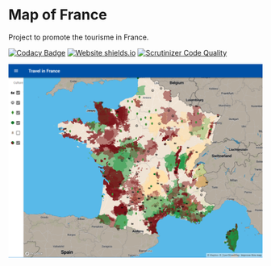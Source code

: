# Map of France

Project to promote the tourisme in France.

[![Codacy Badge](https://api.codacy.com/project/badge/Grade/c2094b11ddc14c1ab601d798c740283d)](https://www.codacy.com/project/sheub/MapOfFrance/dashboard?utm_source=github.com&amp;utm_medium=referral&amp;utm_content=sheub/MapOfFrance&amp;utm_campaign=Badge_Grade_Dashboard)
[![Website shields.io](https://img.shields.io/website-up-down-green-red/http/shields.io.svg)](https://sheub.github.io/MapOfFrance/)
[![Scrutinizer Code Quality](https://scrutinizer-ci.com/g/sheub/MapOfFrance/badges/quality-score.png?b=master)](https://scrutinizer-ci.com/g/sheub/MapOfFrance/?branch=master)

![Map of France Screenshot](https://github.com/sheub/MapOfFrance/blob/master/MapOfFrance_Screenshot.png)
